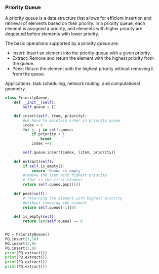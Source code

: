 ### Priority Queue

A priority queue is a data structure that allows for efficient insertion and retrieval of elements based on their priority. In a priority queue, each element is assigned a priority, and elements with higher priority are dequeued before elements with lower priority.

The basic operations supported by a priority queue are:

- Insert: Insert an element into the priority queue with a given priority.
- Extract: Remove and return the element with the highest priority from the queue.
- Peek: Return the element with the highest priority without removing it from the queue.

Applications: task scheduling, network routing, and computational geometry.

```python
class PriorityQueue:
    def __init__(self):
        self.queue = []

    def insert(self, item, priority):
        #we have to maintain order in priority queue
        index = 0
        for i, j in self.queue:
            if priority < j:
                break
            index +=1

        self.queue.insert(index, (item, priority))
    
    def extract(self):
        if self.is_empty():
            return 'Queue is empty'
        #remove the item with highest priority 
        # that is the first element 
        return self.queue.pop()[0]
    
    def peek(self):
        # returning the element with highest priority
        #without removing the element
        return self.queue[-1][0]
    
    def is_empty(self):
        return len(self.queue) == 0


PQ = PriorityQueue()
PQ.insert(1,10)
PQ.insert(2,9)
PQ.insert(3,8)
print(PQ.extract())
print(PQ.extract())
print(PQ.extract())
print(PQ.extract())
```
